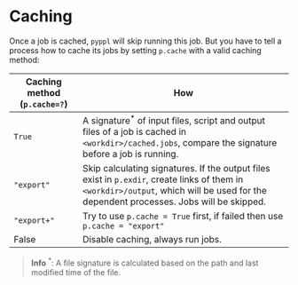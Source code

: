 # Caching
<!-- toc -->

Once a job is cached, `pyppl` will skip running this job. But you have to tell a process how to cache its jobs by setting `p.cache` with a valid caching method:

|Caching method (`p.cache=?`)|How|
|-|-|
|`True`|A signature<sup>*</sup> of input files, script and output files of a job is cached in `<workdir>/cached.jobs`, compare the signature before a job is running.|
|`"export"`|Skip calculating signatures. If the output files exist in `p.exdir`, create links of them in `<workdir>/output`, which will be used for the dependent processes. Jobs will be skipped.|
|`"export+"`|Try to use `p.cache = True` first, if failed then use `p.cache = "export"`|
|False|Disable caching, always run jobs.|

> **Info** <sup>*</sup>: A file signature is calculated based on the path and last modified time of the file.
